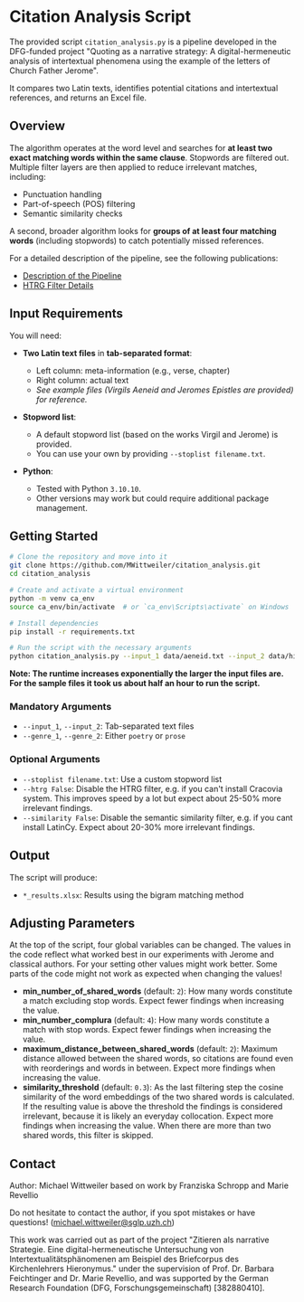 # Citation Analysis Script

The provided script `citation_analysis.py` is a pipeline developed in the DFG-funded project "Quoting as a narrative strategy: A digital-hermeneutic analysis of intertextual phenomena using the example of the letters of Church Father Jerome".

It compares two Latin texts, identifies potential citations and intertextual references, and returns an Excel file.

## Overview

The algorithm operates at the word level and searches for **at least two exact matching words within the same clause**. Stopwords are filtered out. Multiple filter layers are then applied to reduce irrelevant matches, including:

* Punctuation handling
* Part-of-speech (POS) filtering
* Semantic similarity checks

A second, broader algorithm looks for **groups of at least four matching words** (including stopwords) to catch potentially missed references.

For a detailed description of the pipeline, see the following publications:

* [Description of the Pipeline](https://www.digitalhumanities.org/dhq/vol/18/3/000716/000716.html)
* [HTRG Filter Details](https://doi.org/10.1093/llc/fqae078)

## Input Requirements

You will need:

* **Two Latin text files** in **tab-separated format**:

  * Left column: meta-information (e.g., verse, chapter)
  * Right column: actual text
  * *See example files (Virgils Aeneid and Jeromes Epistles are provided) for reference.*

* **Stopword list**:

  * A default stopword list (based on the works Virgil and Jerome) is provided.
  * You can use your own by providing `--stoplist filename.txt`.

* **Python**:

  * Tested with Python `3.10.10`.
  * Other versions may work but could require additional package management.

## Getting Started

```bash
# Clone the repository and move into it
git clone https://github.com/MWittweiler/citation_analysis.git
cd citation_analysis

# Create and activate a virtual environment
python -m venv ca_env
source ca_env/bin/activate  # or `ca_env\Scripts\activate` on Windows

# Install dependencies
pip install -r requirements.txt

# Run the script with the necessary arguments
python citation_analysis.py --input_1 data/aeneid.txt --input_2 data/hieronymus_epistles.txt --genre_1 poetry --genre_2 prose
```
**Note: The runtime increases exponentially the larger the input files are. For the sample files it took us about half an hour to run the script.**

### Mandatory Arguments

* `--input_1`, `--input_2`: Tab-separated text files
* `--genre_1`, `--genre_2`: Either `poetry` or `prose`

### Optional Arguments

* `--stoplist filename.txt`: Use a custom stopword list
* `--htrg False`: Disable the HTRG filter, e.g. if you can't install Cracovia system. This improves speed by a lot but expect about 25-50% more irrelevant findings.
* `--similarity False`: Disable the semantic similarity filter, e.g. if you cant install LatinCy. Expect about 20-30% more irrelevant findings.

## Output

The script will produce:

* `*_results.xlsx`: Results using the bigram matching method


## Adjusting Parameters

At the top of the script, four global variables can be changed. The values in the code reflect what worked best in our experiments with Jerome and classical authors. For your setting other values might work better. Some parts of the code might not work as expected when changing the values!


* **min_number_of_shared_words** (default: `2`): How many words constitute a match excluding stop words. Expect fewer findings when increasing the value.
* **min_number_complura** (default: `4`): How many words constitute a match with stop words. Expect fewer findings when increasing the value.
* **maximum_distance_between_shared_words** (default: `2`): Maximum distance allowed between the shared words, so citations are found even with reorderings and words in between. Expect more findings when increasing the value.
* **similarity_threshold** (default: `0.3`): As the last filtering step the cosine similarity of the word embeddings of the two shared words is calculated. If the resulting value is above the threshold the findings is considered irrelevant, because it is likely an everyday collocation. Expect more findings when increasing the value. When there are more than two shared words, this filter is skipped.


## Contact

Author: Michael Wittweiler based on work by Franziska Schropp and Marie Revellio

Do not hesitate to contact the author, if you spot mistakes or have questions! (michael.wittweiler@sglp.uzh.ch)

This work was carried out as part of the project "Zitieren als narrative Strategie. Eine digital-hermeneutische Untersuchung von Intertextualitätsphänomenen am Beispiel des Briefcorpus des Kirchenlehrers Hieronymus." under the supervision of Prof. Dr. Barbara Feichtinger and Dr. Marie Revellio, and was supported by the German Research Foundation (DFG, Forschungsgemeinschaft) [382880410].
